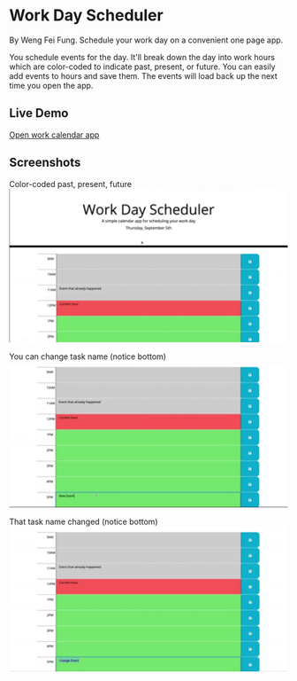Work Day Scheduler
=====
By Weng Fei Fung. Schedule your work day on a convenient one page app.

You schedule events for the day. It'll break down the day into work hours which are color-coded to indicate past, present, or future. You can easily add events to hours and save them. The events will load back up the next time you open the app.

Live Demo
---
[Open work calendar app](//Siphon880gh.github.io/work-day-scheduler)

Screenshots
---
Color-coded past, present, future
![Step 1](README/1.png)

You can change task name (notice bottom)
![Step 2](README/2.png)

That task name changed (notice bottom)
![Step 3](README/3.png)